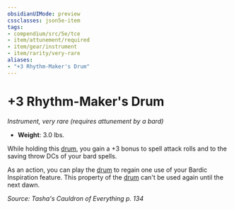 ```yaml
---
obsidianUIMode: preview
cssclasses: json5e-item
tags:
- compendium/src/5e/tce
- item/attunement/required
- item/gear/instrument
- item/rarity/very-rare
aliases: 
- "+3 Rhythm-Maker's Drum"
---
```

# +3 Rhythm-Maker's Drum
*Instrument, very rare (requires attunement by a bard)*  

- **Weight**: 3.0 lbs.

While holding this [drum](/compendium/items/drum.md), you gain a +3 bonus to spell attack rolls and to the saving throw DCs of your bard spells.

As an action, you can play the [drum](/compendium/items/drum.md) to regain one use of your Bardic Inspiration feature. This property of the [drum](/compendium/items/drum.md) can't be used again until the next dawn.

*Source: Tasha's Cauldron of Everything p. 134*